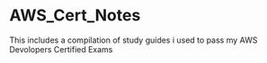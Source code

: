 # AWS_Cert_Notes

This includes a compilation of study guides i used to pass my AWS Devolopers Certified Exams
